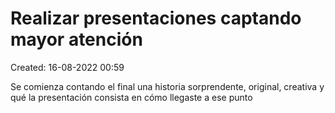 # Realizar presentaciones captando mayor atención

Created: 16-08-2022 00:59

Se comienza contando el final una historia sorprendente, original, creativa y qué la presentación consista en cómo llegaste a ese punto